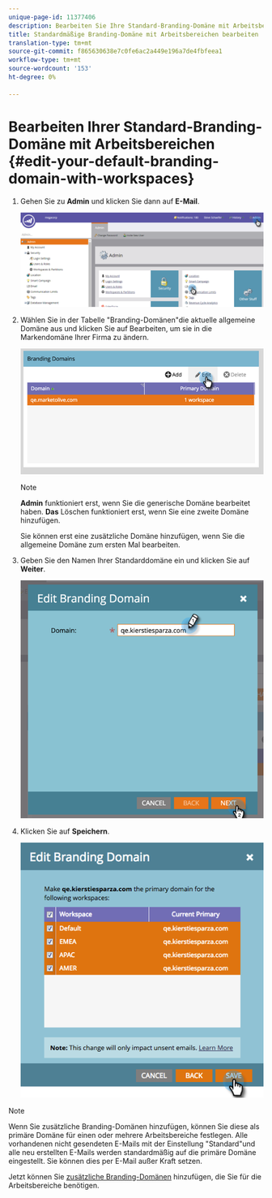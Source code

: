 ```yaml
---
unique-page-id: 11377406
description: Bearbeiten Sie Ihre Standard-Branding-Domäne mit Arbeitsbereichen - MarketingToDocs - Produktdokumentation
title: Standardmäßige Branding-Domäne mit Arbeitsbereichen bearbeiten
translation-type: tm+mt
source-git-commit: f865630638e7c0fe6ac2a449e196a7de4fbfeea1
workflow-type: tm+mt
source-wordcount: '153'
ht-degree: 0%

---
```



# Bearbeiten Ihrer Standard-Branding-Domäne mit Arbeitsbereichen {#edit-your-default-branding-domain-with-workspaces}

1. Gehen Sie zu **Admin** und klicken Sie dann auf **E-Mail**.

   ![](assets/image2016-6-29-16-3a42-3a20.png)

1. Wählen Sie in der Tabelle &quot;Branding-Domänen&quot;die aktuelle allgemeine Domäne aus und klicken Sie auf Bearbeiten, um sie in die Markendomäne Ihrer Firma zu ändern.

   ![](assets/image2016-8-12-10-3a30-3a34.png)

   >[!NOTE]
   >
   >**Admin** funktioniert erst, wenn Sie die generische Domäne bearbeitet haben. **Das** Löschen funktioniert erst, wenn Sie eine zweite Domäne hinzufügen.
   >
   >Sie können erst eine zusätzliche Domäne hinzufügen, wenn Sie die allgemeine Domäne zum ersten Mal bearbeiten.

1. Geben Sie den Namen Ihrer Standarddomäne ein und klicken Sie auf **Weiter**.

   ![](assets/image2016-8-12-10-3a32-3a31.png)

1. Klicken Sie auf **Speichern**.

   ![](assets/edit-branding-domain-9-12-16-hand.png)

>[!NOTE]
>
>Wenn Sie zusätzliche Branding-Domänen hinzufügen, können Sie diese als primäre Domäne für einen oder mehrere Arbeitsbereiche festlegen. Alle vorhandenen nicht gesendeten E-Mails mit der Einstellung &quot;Standard&quot;und alle neu erstellten E-Mails werden standardmäßig auf die primäre Domäne eingestellt. Sie können dies per E-Mail außer Kraft setzen.

Jetzt können Sie [zusätzliche Branding-Domänen](/help/marketo/product-docs/administration/email-setup/add-multiple-branding-domains/add-an-additional-branding-domain-with-workspaces.md) hinzufügen, die Sie für die Arbeitsbereiche benötigen.
